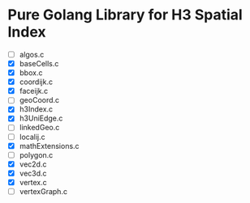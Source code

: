 # Pure Golang Library for H3 Spatial Index

- [ ] algos.c
- [x] baseCells.c
- [x] bbox.c
- [x] coordijk.c
- [x] faceijk.c
- [ ] geoCoord.c
- [x] h3Index.c
- [x] h3UniEdge.c
- [ ] linkedGeo.c
- [ ] localij.c
- [x] mathExtensions.c
- [ ] polygon.c
- [x] vec2d.c
- [x] vec3d.c
- [x] vertex.c
- [ ] vertexGraph.c
